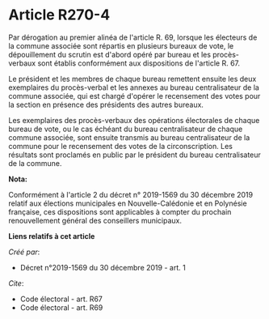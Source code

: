 # Article R270-4

Par dérogation au premier alinéa de l'article R. 69, lorsque les électeurs de la commune associée sont répartis en plusieurs
bureaux de vote, le dépouillement du scrutin est d'abord opéré par bureau et les procès-verbaux sont établis conformément aux
dispositions de l'article R. 67. 

Le président et les membres de chaque bureau remettent ensuite les deux exemplaires du procès-verbal et les annexes au bureau
centralisateur de la commune associée, qui est chargé d'opérer le recensement des votes pour la section en présence des
présidents des autres bureaux. 

Les exemplaires des procès-verbaux des opérations électorales de chaque bureau de vote, ou le cas échéant du bureau
centralisateur de chaque commune associée, sont ensuite transmis au bureau centralisateur de la commune pour le recensement
des votes de la circonscription. Les résultats sont proclamés en public par le président du bureau centralisateur de la
commune.

**Nota:**

Conformément à l'article 2 du décret n° 2019-1569 du 30 décembre 2019 relatif aux élections municipales en Nouvelle-Calédonie
et en Polynésie française, ces dispositions sont applicables à compter du prochain renouvellement général des conseillers
municipaux.

**Liens relatifs à cet article**

_Créé par_:

  - Décret n°2019-1569 du 30 décembre 2019 - art. 1

_Cite_:

  - Code électoral - art. R67
  - Code électoral - art. R69
